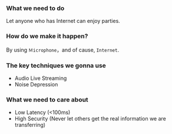 ### What we need to do

Let anyone who has Internet can enjoy parties.

### How do we make it happen?

By using `Ｍicrophone`，and of cause, `Internet`.

### The key techniques we gonna use

* Audio Live Streaming
* Noise Depression

### What we need to care about

* Low Latency (<100ms)
* High Security (Never let others get the real information we are transferring)
